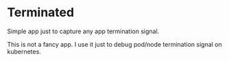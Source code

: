 # Terminated
Simple app just to capture any app termination signal.

This is not a fancy app. I use it just to debug pod/node termination signal on kubernetes.
